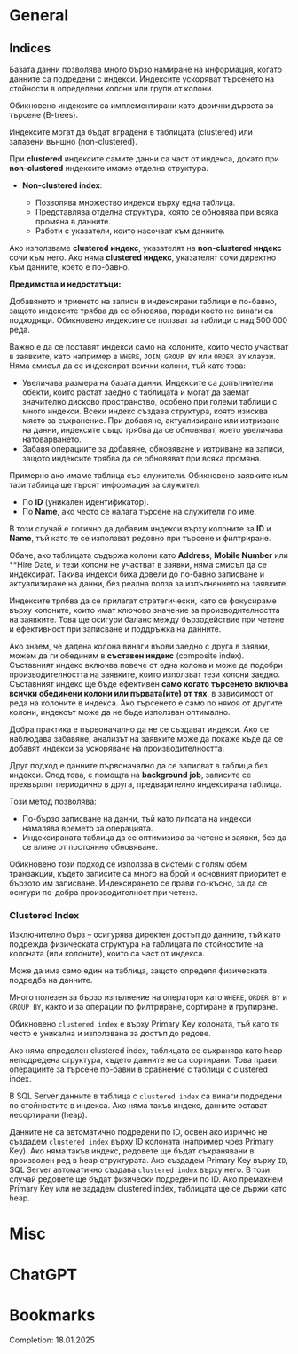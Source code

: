 # General
## Indices
Базата данни позволява много бързо намиране на информация, когато данните са подредени с индекси. Индексите ускоряват търсенето на стойности в определени колони или групи от колони.

Обикновено индексите са имплементирани като двоични дървета за търсене (B-trees).

Индексите могат да бъдат вградени в таблицата (clustered) или запазени външно (non-clustered).

При **clustered** индексите самите данни са част от индекса, докато при **non-clustered** индексите имаме отделна структура.

- **Non-clustered index**:
    
    - Позволява множество индекси върху една таблица.
    - Представлява отделна структура, която се обновява при всяка промяна в данните.
    - Работи с указатели, които насочват към данните.

Ако използваме **clustered индекс**, указателят на **non-clustered индекс** сочи към него. Ако няма **clustered индекс**, указателят сочи директно към данните, което е по-бавно.

**Предимства и недостатъци:**

Добавянето и триенето на записи в индексирани таблици е по-бавно, защото индексите трябва да се обновява, поради което не винаги са подходящи. Обикновено индексите се ползват за таблици с над 500 000 реда.

Важно е да се поставят индекси само на колоните, които често участват в заявките, като например в `WHERE`, `JOIN`, `GROUP BY` или `ORDER BY` клаузи. Няма смисъл да се индексират всички колони, тъй като това:

- Увеличава размера на базата данни. Индексите са допълнителни обекти, които растат заедно с таблицата и могат да заемат значително дисково пространство, особено при големи таблици с много индекси. Всеки индекс създава структура, която изисква място за съхранение. При добавяне, актуализиране или изтриване на данни, индексите също трябва да се обновяват, което увеличава натоварването.
- Забавя операциите за добавяне, обновяване и изтриване на записи, защото индексите трябва да се обновяват при всяка промяна.

Примерно ако имаме таблица със служители. Обикновено заявките към тази таблица ще търсят информация за служител:

- По **ID** (уникален идентификатор).
- По **Name**, ако често се налага търсене на служители по име.

В този случай е логично да добавим индекси върху колоните за **ID** и **Name**, тъй като те се използват редовно при търсене и филтриране.

Обаче, ако таблицата съдържа колони като **Address**, **Mobile Number** или **Hire Date, и тези колони не участват в заявки, няма смисъл да се индексират. Такива индекси биха довели до по-бавно записване и актуализиране на данни, без реална полза за изпълнението на заявките.

Индексите трябва да се прилагат стратегически, като се фокусираме върху колоните, които имат ключово значение за производителността на заявките. Това ще осигури баланс между бързодействие при четене и ефективност при записване и поддръжка на данните.

Ако знаем, че дадена колона винаги върви заедно с друга в заявки, можем да ги обединим в **съставен индекс** (composite index). Съставният индекс включва повече от една колона и може да подобри производителността на заявките, които използват тези колони заедно.
Съставният индекс ще бъде ефективен **само когато търсенето включва всички обединени колони или първата(ите) от тях**, в зависимост от реда на колоните в индекса. Ако търсенето е само по някоя от другите колони, индексът може да не бъде използван оптимално.

Добра практика е първоначално да не се създават индекси. Ако се наблюдава забавяне, анализът на заявките може да покаже къде да се добавят индекси за ускоряване на производителността.

Друг подход е данните първоначално да се записват в таблица без индекси. След това, с помощта на **background job**, записите се прехвърлят периодично в друга, предварително индексирана таблица.

Този метод позволява:

- По-бързо записване на данни, тъй като липсата на индекси намалява времето за операцията.
- Индексираната таблица да се оптимизира за четене и заявки, без да се влияе от постоянно обновяване.

Обикновено този подход се използва в системи с голям обем транзакции, където записите са много на брой и основният приоритет е бързото им записване. Индексирането се прави по-късно, за да се осигури по-добра производителност при четене.
### Clustered Index
Изключително бърз – осигурява директен достъп до данните, тъй като подрежда физическата структура на таблицата по стойностите на колоната (или колоните), които са част от индекса.

Може да има само един на таблица, защото определя физическата подредба на данните.

Много полезен за бързо изпълнение на оператори като `WHERE`, `ORDER BY` и `GROUP BY`, както и за операции по филтриране, сортиране и групиране.

Обикновено `clustered index` е върху Primary Key колоната, тъй като тя често е уникална и използвана за достъп до редове.

Ако няма определен clustered index, таблицата се съхранява като heap – неподредена структура, където данните не са сортирани. Това прави операциите за търсене по-бавни в сравнение с таблици с clustered index.

В SQL Server данните в таблица с `clustered index` са винаги подредени по стойностите в индекса. Ако няма такъв индекс, данните остават несортирани (heap).

Данните не са автоматично подредени по ID, освен ако изрично не създадем `clustered index` върху ID колоната (например чрез Primary Key). Ако няма такъв индекс, редовете ще бъдат съхранявани в произволен ред в heap структурата.
Ако създадем Primary Key върху `ID`, SQL Server автоматично създава `clustered index` върху него.
В този случай редовете ще бъдат физически подредени по ID. Ако премахнем Primary Key или не зададем clustered index, таблицата ще се държи като heap.
# Misc
# ChatGPT
# Bookmarks
Completion: 18.01.2025